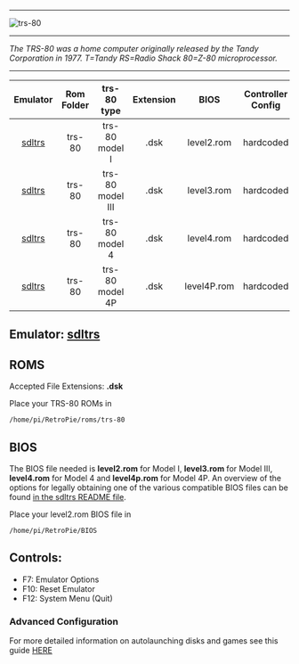 ***
![trs-80](https://cloud.githubusercontent.com/assets/10035308/15901462/a43326d2-2d60-11e6-9607-ee959ea30b40.png)
***
_The TRS-80 was a home computer originally released by the Tandy Corporation in 1977. T=Tandy RS=Radio Shack 80=Z-80 microprocessor._
*** 

| Emulator | Rom Folder | trs-80 type | Extension | BIOS |  Controller Config |
| :---: | :---: | :---: | :---: | :---: | :---: |
| [sdltrs](https://github.com/RetroPie/sdltrs) | trs-80 | trs-80 model I  | .dsk | level2.rom | hardcoded |
| [sdltrs](https://github.com/RetroPie/sdltrs) | trs-80 | trs-80 model III  | .dsk | level3.rom | hardcoded |
| [sdltrs](https://github.com/RetroPie/sdltrs) | trs-80 | trs-80 model 4  | .dsk | level4.rom | hardcoded |
| [sdltrs](https://github.com/RetroPie/sdltrs) | trs-80 | trs-80 model 4P  | .dsk | level4P.rom | hardcoded |


## Emulator: [sdltrs](https://github.com/RetroPie/sdltrs)

## ROMS
Accepted File Extensions: **.dsk**

Place your TRS-80 ROMs in
```
/home/pi/RetroPie/roms/trs-80
```

## BIOS

The BIOS file needed is **level2.rom** for Model I, **level3.rom** for Model III, **level4.rom** for Model 4 and **level4p.rom** for Model 4P. An overview of the options for legally obtaining one of the various compatible BIOS files can be found [in the sdltrs README file](https://github.com/RetroPie/sdltrs).

Place your level2.rom BIOS file in
```
/home/pi/RetroPie/BIOS
```

## Controls:

- F7: Emulator Options
- F10: Reset Emulator
- F12: System Menu (Quit)

### Advanced Configuration

For more detailed information on autolaunching disks and games see this guide [HERE](https://github.com/RetroPie/RetroPie-Setup/files/114630/sdltrs.configuration.pdf)
